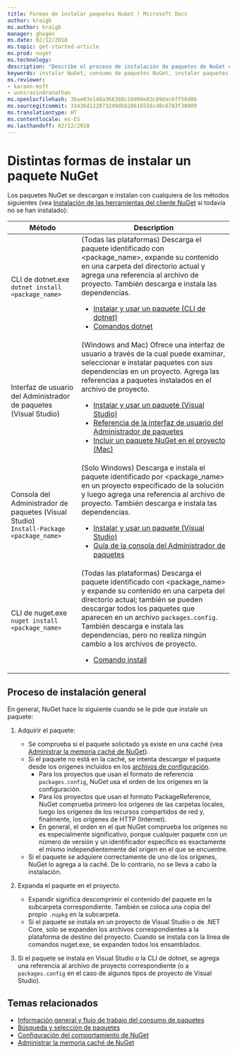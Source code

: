 ```yaml
---
title: Formas de instalar paquetes NuGet | Microsoft Docs
author: kraigb
ms.author: kraigb
manager: ghogen
ms.date: 02/12/2018
ms.topic: get-started-article
ms.prod: nuget
ms.technology: 
description: "Describe el proceso de instalación de paquetes de NuGet en un proyecto, que incluye lo que sucede en el disco y a los correspondientes archivos de proyecto."
keywords: instalar NuGet, consumo de paquetes NuGet, instalar paquetes NuGet, referencias de paquetes NuGet
ms.reviewer:
- karann-msft
- unniravindranathan
ms.openlocfilehash: 3bae03e148a366388c10d08e83c89dac6ff56d06
ms.sourcegitcommit: 33436d122873249dbb20616556cd8c6783f38909
ms.translationtype: HT
ms.contentlocale: es-ES
ms.lasthandoff: 02/12/2018
---
```

# <a name="different-ways-to-install-a-nuget-package"></a>Distintas formas de instalar un paquete NuGet

Los paquetes NuGet se descargan e instalan con cualquiera de los métodos siguientes (vea [Instalación de las herramientas del cliente NuGet](../install-nuget-client-tools.md) si todavía no se han instalado):

| Método | Description |
| --- | --- |
| CLI de dotnet.exe<br/>`dotnet install <package_name>` | (Todas las plataformas) Descarga el paquete identificado con \<package_name\>, expande su contenido en una carpeta del directorio actual y agrega una referencia al archivo de proyecto. También descarga e instala las dependencias.<ul><li>[Instalar y usar un paquete (CLI de dotnet)](../quickstart/install-and-use-a-package-using-the-dotnet-cli.md)</li><li>[Comandos dotnet](../tools/dotnet-commands.md)</li></ul> |
| Interfaz de usuario del Administrador de paquetes (Visual Studio) | (Windows and Mac) Ofrece una interfaz de usuario a través de la cual puede examinar, seleccionar e instalar paquetes con sus dependencias en un proyecto. Agrega las referencias a paquetes instalados en el archivo de proyecto.<ul><li>[Instalar y usar un paquete (Visual Studio)](../quickstart/install-and-use-a-package-in-visual-studio.md)</li><li>[Referencia de la interfaz de usuario del Administrador de paquetes](../tools/package-manager-ui.md)</li><li>[Incluir un paquete NuGet en el proyecto (Mac)](/visualstudio/mac/nuget-walkthrough)</li></ul> |
| Consola del Administrador de paquetes (Visual Studio)<br/>`Install-Package <package_name>` | (Solo Windows) Descarga e instala el paquete identificado por \<package_name\> en un proyecto especificado de la solución y luego agrega una referencia al archivo de proyecto. También descarga e instala las dependencias.<ul><li>[Instalar y usar un paquete (Visual Studio)](../quickstart/install-and-use-a-package-in-visual-studio.md)</li><li>[Guía de la consola del Administrador de paquetes](../tools/package-manager-console.md)</li></ul> |
| CLI de nuget.exe<br/>`nuget install <package_name>` | (Todas las plataformas) Descarga el paquete identificado con \<package_name\> y expande su contenido en una carpeta del directorio actual; también se pueden descargar todos los paquetes que aparecen en un archivo `packages.config`. También descarga e instala las dependencias, pero no realiza ningún cambio a los archivos de proyecto.<ul><li>[Comando install](../tools/cli-ref-install.md)</li></ul> |

## <a name="general-install-process"></a>Proceso de instalación general

En general, NuGet hace lo siguiente cuando se le pide que instale un paquete:

1. Adquirir el paquete:
    - Se comprueba si el paquete solicitado ya existe en una caché (vea [Administrar la memoria caché de NuGet](managing-the-nuget-cache.md)).
    - Si el paquete no está en la caché, se intenta descargar el paquete desde los orígenes incluidos en los [archivos de configuración](Configuring-NuGet-Behavior.md).
      - Para los proyectos que usan el formato de referencia `packages.config`, NuGet usa el orden de los orígenes en la configuración.
      - Para los proyectos que usan el formato PackageReference, NuGet comprueba primero los orígenes de las carpetas locales, luego los orígenes de los recursos compartidos de red y, finalmente, los orígenes de HTTP (Internet).
      - En general, el orden en el que NuGet comprueba los orígenes no es especialmente significativo, porque cualquier paquete con un número de versión y un identificador específico es exactamente el mismo independientemente del origen en el que se encuentre.
    - Si el paquete se adquiere correctamente de uno de los orígenes, NuGet lo agrega a la caché. De lo contrario, no se lleva a cabo la instalación.

1. Expanda el paquete en el proyecto.
    - Expandir significa descomprimir el contenido del paquete en la subcarpeta correspondiente. También se coloca una copia del propio `.nupkg` en la subcarpeta.
    - Si el paquete se instala en un proyecto de Visual Studio o de .NET Core, solo se expanden los archivos correspondientes a la plataforma de destino del proyecto. Cuando se instala con la línea de comandos nuget.exe, se expanden todos los ensamblados.

1. Si el paquete se instala en Visual Studio o la CLI de dotnet, se agrega una referencia al archivo de proyecto correspondiente (o a `packages.config` en el caso de algunos tipos de proyecto de Visual Studio).

## <a name="related-topics"></a>Temas relacionados

- [Información general y flujo de trabajo del consumo de paquetes](../consume-packages/overview-and-workflow.md)
- [Búsqueda y selección de paquetes](../consume-packages/finding-and-choosing-packages.md)
- [Configuración del comportamiento de NuGet](../consume-packages/configuring-nuget-behavior.md)
- [Administrar la memoria caché de NuGet](managing-the-nuget-cache.md)
